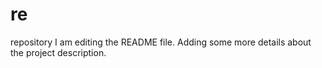 # re
repository
I am editing the README file. Adding some more details about the 
project description.
